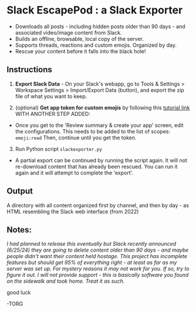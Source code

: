 # Slack EscapePod : a Slack Exporter
- Downloads all posts - including hidden posts older than 90 days - and associated video/image content from Slack.
- Builds an offline, browsable, local copy of the server.
- Supports threads, reactions and custom emojis. Organized by day.
- Rescue your content before it falls into the black hole!


## Instructions

1. **Export Slack Data** - On your Slack's webapp, go to Tools & Settings > Workspace Settings > Import/Export Data (button), and export the zip file of what you want to keep.

2. (optional) **Get app token for custom emojis** by following this [tutorial link](https://api.slack.com/tutorials/tracks/getting-a-token) WITH ANOTHER STEP ADDED:
 - Once you get to the 'Review summary & create your app' screen, edit the configurations. This needs to be added to the list of scopes:
`emoji:read`
Then, continue until you get the token.

3. Run Python script `slackexporter.py`

 - A partial export can be continued by running the script again. It will not re-download content that has already been rescued. You can run it again and it will attempt to complete the 'export'.


## Output

A directory with all content organized first by channel, and then by day - as HTML resembling the Slack web interface (from 2022)




## Notes:

*I had planned to release this eventually but Slack recently announced (6/25/24) they are going to delete content older than 90 days - and maybe people didn't want their content held hostage.*
*This project has incomplete features but should get 95% of everything right - at least as far as my server was set up. For mystery reasons it may not work for you. If so, try to figure it out. I will not provide support - this is basically software you found on the sidewalk and took home. Treat it as such.*


good luck

-TORG
